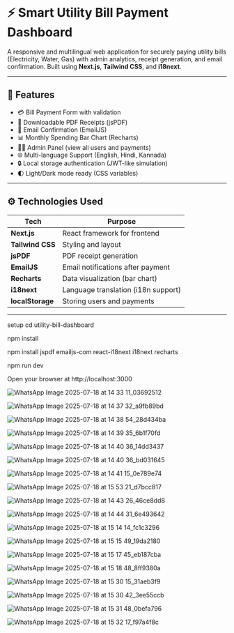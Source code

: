 # ⚡ Smart Utility Bill Payment Dashboard

A responsive and multilingual web application for securely paying utility bills (Electricity, Water, Gas) with admin analytics, receipt generation, and email confirmation. Built using **Next.js**, **Tailwind CSS**, and **i18next**.

---

## 📌 Features

- 💳 Bill Payment Form with validation
- 📄 Downloadable PDF Receipts (jsPDF)
- 📧 Email Confirmation (EmailJS)
- 📊 Monthly Spending Bar Chart (Recharts)
- 🧑‍💼 Admin Panel (view all users and payments)
- 🌐 Multi-language Support (English, Hindi, Kannada)
- 🔒 Local storage authentication (JWT-like simulation)
- 🌓 Light/Dark mode ready (CSS variables)

---

## ⚙️ Technologies Used

| Tech          | Purpose                             |
|---------------|-------------------------------------|
| **Next.js**   | React framework for frontend        |
| **Tailwind CSS** | Styling and layout             |
| **jsPDF**     | PDF receipt generation              |
| **EmailJS**   | Email notifications after payment   |
| **Recharts**  | Data visualization (bar chart)      |
| **i18next**   | Language translation (i18n support) |
| **localStorage** | Storing users and payments     |

---

setup
cd utility-bill-dashboard

npm install

npm install jspdf emailjs-com react-i18next i18next recharts

npm run dev

Open your browser at http://localhost:3000

![WhatsApp Image 2025-07-18 at 14 33 11_03692512](https://github.com/user-attachments/assets/e13c4650-28d6-42ba-bc00-792aed401c10)

![WhatsApp Image 2025-07-18 at 14 37 32_a9fb89bd](https://github.com/user-attachments/assets/a9557d35-53ba-4014-953e-765d09413307)

![WhatsApp Image 2025-07-18 at 14 38 54_28d434ba](https://github.com/user-attachments/assets/a2b557ef-1fca-47af-9a21-d60b0c60f16c)

![WhatsApp Image 2025-07-18 at 14 39 35_6b1f70fd](https://github.com/user-attachments/assets/b2befdd4-e289-4935-9c90-59471f09a050)

![WhatsApp Image 2025-07-18 at 14 40 36_14dd3437](https://github.com/user-attachments/assets/0f34bd13-8c91-47ae-b0ea-8bc54ec5e06c)


![WhatsApp Image 2025-07-18 at 14 40 36_bd031645](https://github.com/user-attachments/assets/eaa4a1f8-461f-4204-9af6-898cea03274d)

![WhatsApp Image 2025-07-18 at 14 41 15_0e789e74](https://github.com/user-attachments/assets/8e032bf2-4930-4f75-9e64-5d4b13e49c94)

![WhatsApp Image 2025-07-18 at 15 53 21_d7bcc817](https://github.com/user-attachments/assets/4d36263a-c838-413f-bddc-73a995486bb5)

![WhatsApp Image 2025-07-18 at 14 43 26_46ce8dd8](https://github.com/user-attachments/assets/270f6d4a-2010-4986-8b9f-16dee9a7cdf0)

![WhatsApp Image 2025-07-18 at 14 44 31_6e493642](https://github.com/user-attachments/assets/4d4f4061-e672-4d7b-98e3-eb0dace07954)

![WhatsApp Image 2025-07-18 at 15 14 14_fc1c3296](https://github.com/user-attachments/assets/0b57daa9-18c3-4762-9ea5-30e37f4f1b5b)

![WhatsApp Image 2025-07-18 at 15 15 49_19da2180](https://github.com/user-attachments/assets/aca24025-b498-4730-8485-ebbd1f3e3208)

![WhatsApp Image 2025-07-18 at 15 17 45_eb187cba](https://github.com/user-attachments/assets/65d71612-001d-45a2-ae53-383c94b0d7a6)

![WhatsApp Image 2025-07-18 at 15 18 48_8ff9380a](https://github.com/user-attachments/assets/9f233fc1-9785-457e-9bb5-9120f219d828)

![WhatsApp Image 2025-07-18 at 15 30 15_31aeb3f9](https://github.com/user-attachments/assets/15a24f87-1f1d-4396-9a29-4f5227b6d856)

![WhatsApp Image 2025-07-18 at 15 30 42_3ee55ccb](https://github.com/user-attachments/assets/c77a3847-7608-4a2a-891e-cc2e5ee4d705)

![WhatsApp Image 2025-07-18 at 15 31 48_0befa796](https://github.com/user-attachments/assets/c089229f-cd02-46bb-b915-378a028b1c58)

![WhatsApp Image 2025-07-18 at 15 32 17_f97a4f8c](https://github.com/user-attachments/assets/f7eecd40-3574-41e6-86da-2c0100afa3ec)
